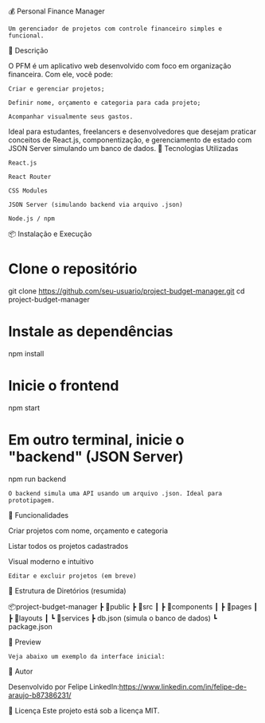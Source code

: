 💰 Personal Finance Manager

    Um gerenciador de projetos com controle financeiro simples e funcional.

📌 Descrição

O PFM é um aplicativo web desenvolvido com foco em organização financeira. Com ele, você pode:

    Criar e gerenciar projetos;

    Definir nome, orçamento e categoria para cada projeto;

    Acompanhar visualmente seus gastos.

Ideal para estudantes, freelancers e desenvolvedores que desejam praticar conceitos de React.js, componentização, e gerenciamento de estado com JSON Server simulando um banco de dados.
🚀 Tecnologias Utilizadas

    React.js

    React Router

    CSS Modules

    JSON Server (simulando backend via arquivo .json)

    Node.js / npm

📦 Instalação e Execução

# Clone o repositório
git clone https://github.com/seu-usuario/project-budget-manager.git
cd project-budget-manager

# Instale as dependências
npm install

# Inicie o frontend
npm start

# Em outro terminal, inicie o "backend" (JSON Server)
npm run backend

    O backend simula uma API usando um arquivo .json. Ideal para prototipagem.

🧪 Funcionalidades

Criar projetos com nome, orçamento e categoria

Listar todos os projetos cadastrados

Visual moderno e intuitivo

    Editar e excluir projetos (em breve)

📁 Estrutura de Diretórios (resumida)

📦project-budget-manager
 ┣ 📂public
 ┣ 📂src
 ┃ ┣ 📂components
 ┃ ┣ 📂pages
 ┃ ┣ 📂layouts
 ┃ ┗ 📂services
 ┣ db.json (simula o banco de dados)
 ┗ package.json

📸 Preview

    Veja abaixo um exemplo da interface inicial:

🧠 Autor

Desenvolvido por Felipe
LinkedIn:https://www.linkedin.com/in/felipe-de-araujo-b87386231/

📃 Licença
Este projeto está sob a licença MIT.
